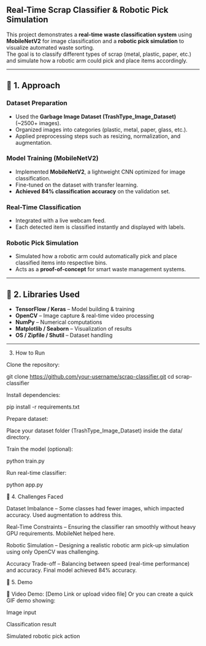  ## Real-Time Scrap Classifier & Robotic Pick Simulation  

This project demonstrates a **real-time waste classification system** using **MobileNetV2** for image classification and a **robotic pick simulation** to visualize automated waste sorting.  
The goal is to classify different types of scrap (metal, plastic, paper, etc.) and simulate how a robotic arm could pick and place items accordingly.  

---

## 🔹 1. Approach  

### Dataset Preparation  
- Used the **Garbage Image Dataset (TrashType_Image_Dataset)** (~2500+ images).  
- Organized images into categories (plastic, metal, paper, glass, etc.).  
- Applied preprocessing steps such as resizing, normalization, and augmentation.  

### Model Training (MobileNetV2)  
- Implemented **MobileNetV2**, a lightweight CNN optimized for image classification.  
- Fine-tuned on the dataset with transfer learning.  
- **Achieved 84% classification accuracy** on the validation set.  

### Real-Time Classification  
- Integrated with a live webcam feed.  
- Each detected item is classified instantly and displayed with labels.  

### Robotic Pick Simulation  
- Simulated how a robotic arm could automatically pick and place classified items into respective bins.  
- Acts as a **proof-of-concept** for smart waste management systems.  

---

## 🔹 2. Libraries Used  

- **TensorFlow / Keras** – Model building & training  
- **OpenCV** – Image capture & real-time video processing  
- **NumPy** – Numerical computations  
- **Matplotlib / Seaborn** – Visualization of results  
- **OS / Zipfile / Shutil** – Dataset handling  

---

3. How to Run

Clone the repository:

git clone https://github.com/your-username/scrap-classifier.git
cd scrap-classifier


Install dependencies:

pip install -r requirements.txt


Prepare dataset:

Place your dataset folder (TrashType_Image_Dataset) inside the data/ directory.

Train the model (optional):

python train.py


Run real-time classifier:

python app.py

🔹 4. Challenges Faced

Dataset Imbalance – Some classes had fewer images, which impacted accuracy. Used augmentation to address this.

Real-Time Constraints – Ensuring the classifier ran smoothly without heavy GPU requirements. MobileNet helped here.

Robotic Simulation – Designing a realistic robotic arm pick-up simulation using only OpenCV was challenging.

Accuracy Trade-off – Balancing between speed (real-time performance) and accuracy. Final model achieved 84% accuracy.

🔹 5. Demo

🎥 Video Demo: [Demo Link or upload video file]
Or you can create a quick GIF demo showing:

Image input

Classification result

Simulated robotic pick action
